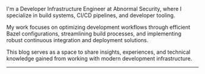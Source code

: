 
I'm a Developer Infrastructure Engineer at Abnormal Security, where I specialize in build systems, CI/CD pipelines, and developer tooling.

My work focuses on optimizing development workflows through efficient Bazel configurations, streamlining build processes, and implementing robust continuous integration and deployment solutions.

This blog serves as a space to share insights, experiences, and technical knowledge gained from working with modern development infrastructure.

---


